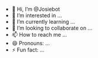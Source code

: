- 👋 Hi, I’m @Josiebot
- 👀 I’m interested in ...
- 🌱 I’m currently learning ...
- 💞️ I’m looking to collaborate on ...
- 📫 How to reach me ...
- 😄 Pronouns: ...
- ⚡ Fun fact: ...

<!---
Josiebot/Josiebot is a ✨ special ✨ repository because its `README.md` (this file) appears on your GitHub profile.
You can click the Preview link to take a look at your changes.
--->
